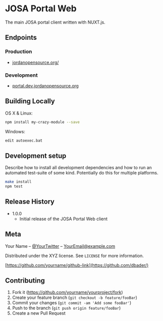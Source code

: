 # JOSA Portal Web

The main JOSA portal client written with NUXT.js.

## Endpoints

### Production
* [jordanopensource.org/](https://www.jordanopensource.org)

### Development

* [portal.dev.jordanopensource.org](https://portal.dev.jordanopensource.org)


## Building Locally

OS X & Linux:

```sh
npm install my-crazy-module --save
```

Windows:

```sh
edit autoexec.bat
```

## Development setup

Describe how to install all development dependencies and how to run an automated test-suite of some kind. Potentially do this for multiple platforms.

```sh
make install
npm test
```

## Release History


* 1.0.0
    * Initial release of the JOSA Portal Web client

## Meta

Your Name – [@YourTwitter](https://twitter.com/dbader_org) – YourEmail@example.com

Distributed under the XYZ license. See ``LICENSE`` for more information.

[https://github.com/yourname/github-link](https://github.com/dbader/)

## Contributing

1. Fork it (<https://github.com/yourname/yourproject/fork>)
2. Create your feature branch (`git checkout -b feature/fooBar`)
3. Commit your changes (`git commit -am 'Add some fooBar'`)
4. Push to the branch (`git push origin feature/fooBar`)
5. Create a new Pull Request